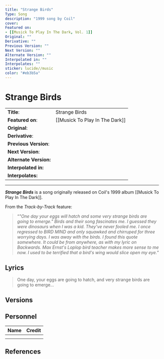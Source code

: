 ```yaml
---
title: "Strange Birds"
Type: Song
description: "1999 song by Coil"
cover:
Featured on: 
- [[Musick To Play In The Dark, Vol. 1]]
Original: ""
Derivative: ""
Previous Version: ""
Next Version: ""
Alternate Version: ""
Interpolated in: ""
Interpolates: ""
sticker: lucide//music
color: "#eb3b5a"
---
```


# Strange Birds

|  |  |
| --- | --- |
| __Title__: | Strange Birds |
| __Featured on__: | [[Musick To Play In The Dark]] |
| __Original__: |  |
| __Derivative__: |  |
| __Previous Version__: |  |
| __Next Version__: |  |
| __Alternate Version:__ |  |
| __Interpolated in:__ |  |
| __Interpolates:__ |  |

---

*__Strange Birds__* is a song originally released on Coil's 1999 album [[Musick To Play In The Dark]].

From the *Track-by-Track* feature:
>“*"One day your eggs will hatch and some very strange birds are going to emerge." Birds and their song fascinates me. I guessed they were dinosaurs when I was a kid. They've never fooled me. I once regressed to BIRD MIND and only squawked and chirruped for three worrying days. I was away with the birds. I found this quote somewhere. It could be from anywhere, as with my lyric on Backwards. Max Ernst's Loplop bird teacher makes more sense to me now. I used to be terrified that a bird's wing would slice open my eye.*”

## Lyrics
> One day, your eggs are going to hatch, and very strange birds are going to emerge…
## Versions

## Personnel

|Name|Credit|
|---|---|
|||
|||

## References
[^1]:
